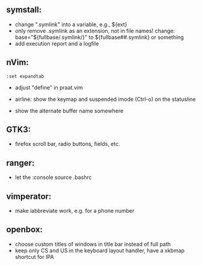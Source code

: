 symstall:
-----------
- change ".symlink" into a variable, e.g., ${ext}
- only remove .symlink as an extension, not in file names! change:
		base="${fullbase/\.symlink/}"
		to ${fullbase##.symlink} or something
- add execution report and a logfile

nVim:
-----
```
:set expandtab
```

- adjust "define" in praat.vim

- airline: show the keymap and suspended imode (Ctrl-o) on the statusline

- show the alternate buffer name somewhere

GTK3:
-----
- firefox scroll bar, radio buttons, fields, etc.

ranger:
-------
- let the :console source .bashrc

vimperator:
-----------
- make iabbreviate work, e.g. for a phone number

openbox:
--------
- choose custom titles of windows in title bar instead of full path
- keep only CS and US in the keyboard layout handler, have a xkbmap shortcut for IPA
